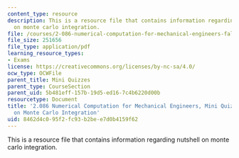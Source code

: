 ```yaml
---
content_type: resource
description: This is a resource file that contains information regarding nutshell
  on monte carlo integration.
file: /courses/2-086-numerical-computation-for-mechanical-engineers-fall-2014/8462d4c095f2fc93b2bee7d0b4159f62_MIT2_086F14_MiniQuiz3.pdf
file_size: 251656
file_type: application/pdf
learning_resource_types:
- Exams
license: https://creativecommons.org/licenses/by-nc-sa/4.0/
ocw_type: OCWFile
parent_title: Mini Quizzes
parent_type: CourseSection
parent_uid: 5b481eff-157b-19d5-ed16-7c4b6220d00b
resourcetype: Document
title: '2.086 Numerical Computation for Mechanical Engineers, Mini Quiz 3: Nutshell
  on Monte Carlo Integration'
uid: 8462d4c0-95f2-fc93-b2be-e7d0b4159f62
---
```

This is a resource file that contains information regarding nutshell on monte carlo integration.